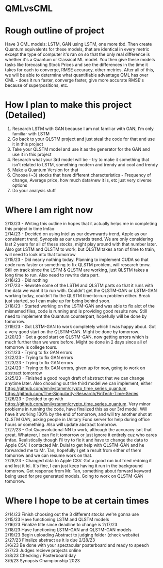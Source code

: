 # QMLvsCML

# Rough outline of project
Have 3 CML models: LSTM, GAN using LSTM, one more tbd. Then create Quantum equivalents for these models, that are identical in every metric except the type of computer it's ran on so that the only real difference is whether it's a Quantum or Classical ML model. You then give these models tasks like forecasting Stock Prices and see the differences in the time it takes for each to converge, RMSE accuracy, other metrics. After all of this, we will be able to determine what quantifiable advantage QML has over CML - does it run faster, converge faster, give more accurate RMSE's because of superpositions, etc.

# How I plan to make this project (Detailed)
 1. Research LSTM with GAN because I am not familiar with GAN, I'm only familiar with LSTM
 2. Go back to your QLSTM project and just steal the code for that and use it in this project
 3. Take your QLSTM model and use it as the generator for the GAN and use it in this project
 4. Research what your 3rd model will be - try to make it something that isn't related to LSTM, something modern and trendy and cool and trendy
 5. Make a Quantum Version for that
 6. Choose (~3) stocks that have different characteristics - Frequency of change, Average price, how much data/new it is, etc just very diverse options
 7. Do your analysis stuff
 
# Where I am right now
 2/13/23 - Writing this outline in hopes that it actually helps me in completing this project in time lmfao <br>
 2/14/23 - Decided on using Intel as our downwards trend, Apple as our consistent trend, Synopsis as our upwards trend. We are only considering last 2 years for all of these stocks, might play around with that number later. Also got LSTM and QLSTM to work, but QLSTM takes a ton of time to train, will need to look into that tomorrow<br>
 2/15/23 - Did nearly nothing today. Planning to implement CUDA so that code runs faster or something to fix QLSTM problem, will research tmrw. Still on track since the LSTM & QLSTM are working, just QLSTM takes a long time to run. Also need to rewrite data part. <br>
 2/16/23 - Did nothing <br>
 2/17/23 - Rewrote some of the LSTM and QLSTM parts so that it runs with the data we want it to run with. Couldn't get the QLSTM-GAN or LSTM-GAN working today, couldn't fix the QLSTM time-to-run problem either. Break just started, so I can make up for being behind soon. <br>
 2/18/23 - Started working on the LSTM-GAN and was able to fix alot of the misnamed files, code is running and is providing good results now. Still need to implement the Quantum counterpart, hopefully will be done by tomorrow. <br>
 2/19/23 - Got LSTM-GAN to work completely which I was happy about. Got a very good start on the QLSTM-GAN. Might be done by tomorrow. <br>
 2/20/23 - Got a good start on QLSTM-GAN, now getting errors which is much further than we were before. Might be done in 2 days since all of tomorrow is college tours. <br>
 2/21/23 - Trying to fix GAN errors <br>
 2/22/23 - Trying to fix GAN errors <br>
 2/23/23 - Trying to fix GAN errors <br>
 2/24/23 - Trying to fix GAN errors, given up for now, going to work on abstract tomorrow <br>
 2/25/23 - Finished a good rough draft of abstract that we can change anytime later. Also choosing out the third model we can implement, either  https://github.com/emilystamm/crypto_time_series_quantum, https://github.com/The-Singularity-Research/FinTech-Time-Series <br>
 2/26/23 -  Decided to go with https://github.com/emilystamm/crypto_time_series_quantum. Very minor problems in running the code, have finalized this as our 3rd model. Will have it working 100% by the end of tomorrow, and will try another shot at QLSTM GAN, asking people in Unitary Fund server for help during office hours or something. Also will update abstract tomorrow. <br>
 2/27/23 - Got Quanvolutional NN to work, although the accuracy isnt that great. Whatever, I can fix it tomorrow or just ignore it entirely cuz who cares lmfao. Realistically though I'll try to fix it and have to change the data to Apple CSV. I contacted Mr. Dulal to get help with QLSTM-GAN and he forwarded me to Mr. Tan, hopefully I get a result from either of them tomorrow and we can resume work on that. <br>
 2/28/23 - Changed data to Apple CSV. Got a good run but tried redoing it and lost it lol. It's fine, I can just keep having it run in the background tomorrow. Got response from Mr. Tan, something about forward keyword being used for pre generated models. Going to work on QLSTM-GAN tomorrow.
# Where I hope to be at certain times
 2/14/23 Finish choosing out the 3 different stocks we're gonna use <br>
 2/15/23 Have functioning LSTM and QLSTM models <br>
 2/16/23 Finalize title since deadline to change is 2/17/23 <br>
 2/18/23 Have functioning LSTM-GAN and QLSTM-GAN models <br>
 2/19/23 Begin uploading Abstract to judging folder (check website) <br>
 2/27/23 Finalize abstract as it is due 2/28/23 <br>
 3/6/23 Be done with your spectacular posterboard and ready to speech <br>
 3/7/23 Judges recieve projects online <br>
 3/8/23 Checking / Posterboard day <br>
 3/9/23 Synopsis Championship 2023 <br>
 
